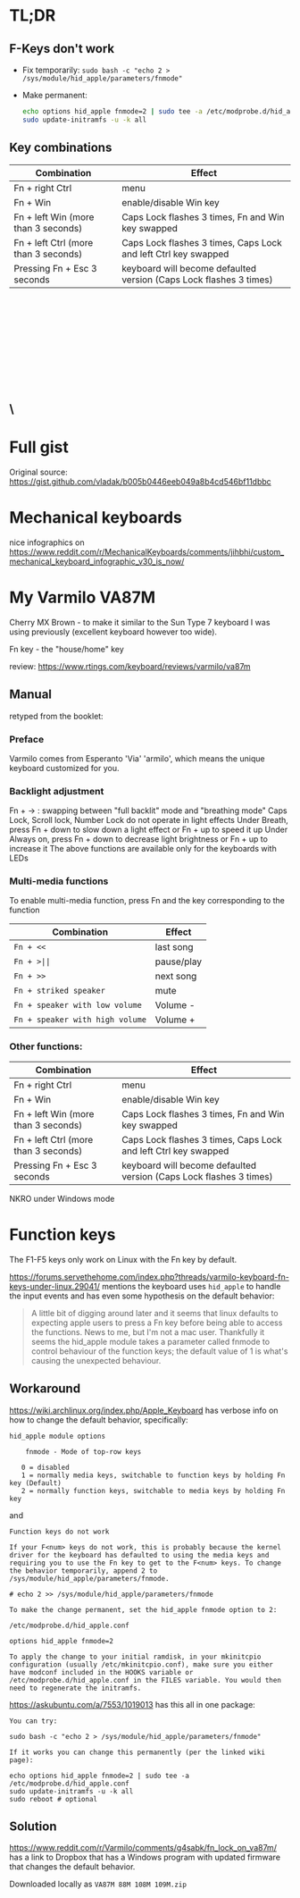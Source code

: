 # TL;DR
## F-Keys don't work

- Fix temporarily: `sudo bash -c "echo 2 > /sys/module/hid_apple/parameters/fnmode"`

- Make permanent:
    ```bash
    echo options hid_apple fnmode=2 | sudo tee -a /etc/modprobe.d/hid_apple.conf
    sudo update-initramfs -u -k all
    ```
## Key combinations
| Combination | Effect |
| ------------------------------------ | ------------------------------------------------------------------ |
| Fn + right Ctrl                      | menu                                                               |
| Fn + Win                             | enable/disable Win key                                             |
| Fn + left Win (more than 3 seconds)  | Caps Lock flashes 3 times, Fn and Win key swapped                  |
| Fn + left Ctrl (more than 3 seconds) | Caps Lock flashes 3 times, Caps Lock and left Ctrl key swapped     |
| Pressing Fn + Esc 3 seconds          | keyboard will become defaulted version (Caps Lock flashes 3 times) |

\
\
\
\
\
\
\
\ 
---
# Full gist

Original source: https://gist.github.com/vladak/b005b0446eeb049a8b4cd546bf11dbbc

# Mechanical keyboards

nice infographics on https://www.reddit.com/r/MechanicalKeyboards/comments/jihbhi/custom_mechanical_keyboard_infographic_v30_is_now/

# My Varmilo VA87M

Cherry MX Brown - to make it similar to the Sun Type 7 keyboard I was using previously (excellent keyboard however too wide).

Fn key - the "house/home" key

review: https://www.rtings.com/keyboard/reviews/varmilo/va87m

## Manual

retyped from the booklet:

### Preface

Varmilo comes from Esperanto 'Via' 'armilo', which means the unique keyboard customized for you.

### Backlight adjustment

Fn + -> : swapping between "full backlit" mode and "breathing mode"
Caps Lock, Scroll lock, Number Lock do not operate in light effects
Under Breath, press Fn + down to slow down a light effect or Fn + up to speed it up
Under Always on, press Fn + down to decrease light brightness or Fn + up to increase it
The above functions are available only for the keyboards with LEDs

### Multi-media functions

To enable multi-media function, press Fn and the key corresponding to the function

| Combination | Effect |
| --------- | --------- |
| `Fn + <<` | last song |
| `Fn + >\|\|` | pause/play |
| `Fn + >>` | next song |
| `Fn + striked speaker` | mute |
| `Fn + speaker with low volume` | Volume - |
| `Fn + speaker with high volume` | Volume + |

### Other functions:

| Combination | Effect |
| ----------- | ------ |
| Fn + right Ctrl | menu |
| Fn + Win | enable/disable Win key |
| Fn + left Win (more than 3 seconds) | Caps Lock flashes 3 times, Fn and Win key swapped |
| Fn + left Ctrl (more than 3 seconds) | Caps Lock flashes 3 times, Caps Lock and left Ctrl key swapped |
| Pressing Fn + Esc 3 seconds | keyboard will become defaulted version (Caps Lock flashes 3 times) |

NKRO under Windows mode

# Function keys

The F1-F5 keys only work on Linux with the Fn key by default.

https://forums.servethehome.com/index.php?threads/varmilo-keyboard-fn-keys-under-linux.29041/ mentions the keyboard uses `hid_apple` to handle the input events and has even some hypothesis on the default behavior:

> A little bit of digging around later and it seems that linux defaults to expecting apple users to press a Fn key before being able to access the functions. News to me, but I'm not a mac user. Thankfully it seems the hid_apple module takes a parameter called fnmode to control behaviour of the function keys; the default value of 1 is what's causing the unexpected behaviour.

## Workaround

https://wiki.archlinux.org/index.php/Apple_Keyboard has verbose info on how to change the default behavior, specifically:

```
hid_apple module options

    fnmode - Mode of top-row keys

   0 = disabled
   1 = normally media keys, switchable to function keys by holding Fn key (Default)
   2 = normally function keys, switchable to media keys by holding Fn key
```

and 

```
Function keys do not work

If your F<num> keys do not work, this is probably because the kernel driver for the keyboard has defaulted to using the media keys and requiring you to use the Fn key to get to the F<num> keys. To change the behavior temporarily, append 2 to /sys/module/hid_apple/parameters/fnmode.

# echo 2 >> /sys/module/hid_apple/parameters/fnmode

To make the change permanent, set the hid_apple fnmode option to 2:

/etc/modprobe.d/hid_apple.conf

options hid_apple fnmode=2

To apply the change to your initial ramdisk, in your mkinitcpio configuration (usually /etc/mkinitcpio.conf), make sure you either have modconf included in the HOOKS variable or /etc/modprobe.d/hid_apple.conf in the FILES variable. You would then need to regenerate the initramfs. 
```

https://askubuntu.com/a/7553/1019013 has this all in one package:

```
You can try:

sudo bash -c "echo 2 > /sys/module/hid_apple/parameters/fnmode"

If it works you can change this permanently (per the linked wiki page):

echo options hid_apple fnmode=2 | sudo tee -a /etc/modprobe.d/hid_apple.conf
sudo update-initramfs -u -k all
sudo reboot # optional
```

## Solution

https://www.reddit.com/r/Varmilo/comments/g4sabk/fn_lock_on_va87m/ has a link to Dropbox that has a Windows program with updated firmware that changes the default behavior.

Downloaded locally as `VA87M 88M 108M 109M.zip`
